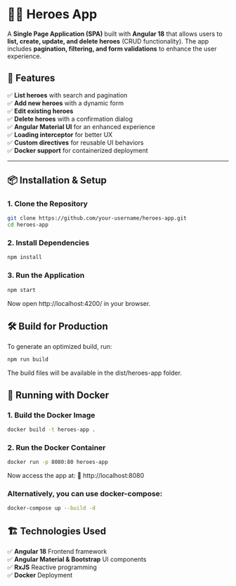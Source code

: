 # 🦸‍♂️ Heroes App

A **Single Page Application (SPA)** built with **Angular 18** that allows users to **list, create, update, and delete heroes** (CRUD functionality). The app includes **pagination, filtering, and form validations** to enhance the user experience.

## 🚀 Features
✅ **List heroes** with search and pagination  
✅ **Add new heroes** with a dynamic form  
✅ **Edit existing heroes**  
✅ **Delete heroes** with a confirmation dialog  
✅ **Angular Material UI** for an enhanced experience  
✅ **Loading interceptor** for better UX  
✅ **Custom directives** for reusable UI behaviors  
✅ **Docker support** for containerized deployment  

---

## 📦 Installation & Setup

### 1️. Clone the Repository
```bash
git clone https://github.com/your-username/heroes-app.git
cd heroes-app
```
### 2. Install Dependencies
```bash
npm install
```
### 3. Run the Application
```bash
npm start
```
Now open http://localhost:4200/ in your browser.

## 🛠️ Build for Production
To generate an optimized build, run:
```bash
npm run build
```
The build files will be available in the dist/heroes-app folder.

## 🐳 Running with Docker

### 1️. Build the Docker Image
```bash
docker build -t heroes-app .
```

### 2. Run the Docker Container
```bash
docker run -p 8080:80 heroes-app
```
Now access the app at:
🔗 http://localhost:8080
### Alternatively, you can use docker-compose:

```bash
docker-compose up --build -d
```

## 🏗️ Technologies Used

✅ **Angular 18** Frontend framework  
✅ **Angular Material & Bootstrap** UI components  
✅ **RxJS** Reactive programming  
✅ **Docker** Deployment